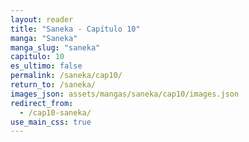 ```yaml
---
layout: reader
title: "Saneka - Capítulo 10"
manga: "Saneka"
manga_slug: "saneka"
capitulo: 10
es_ultimo: false
permalink: /saneka/cap10/
return_to: /saneka/
images_json: assets/mangas/saneka/cap10/images.json
redirect_from:
  - /cap10-saneka/
use_main_css: true
---
```

